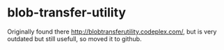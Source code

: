 # blob-transfer-utility

Originally found there http://blobtransferutility.codeplex.com/, but is very outdated but still usefull, so moved it to github.

